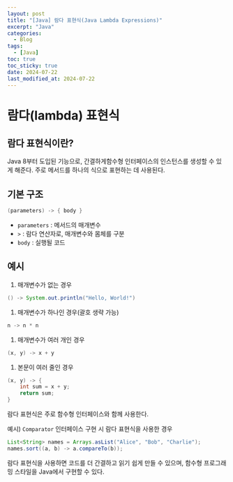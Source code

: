 ```yaml
---
layout: post
title: "[Java] 람다 표현식(Java Lambda Expressions)"
excerpt: "Java"
categories:
  - Blog
tags:
  - [Java]
toc: true
toc_sticky: true
date: 2024-07-22
last_modified_at: 2024-07-22
---
```


# 람다(lambda) 표현식

## 람다 표현식이란?

 Java 8부터 도입된 기능으로, 간결하게함수형 인터페이스의 인스턴스를 생성할 수 있게 해준다. 주로 메서드를 하나의 식으로 표현하는 데 사용된다.

## 기본 구조

```java
(parameters) -> { body }
```

- `parameters` : 메서드의 매개변수
- `>` : 람다 연산자로, 매개변수와 몸체를 구분
- `body` : 실행될 코드

## 예시

1. 매개변수가 없는 경우

```java
() -> System.out.println("Hello, World!")
```

1. 매개변수가 하나인 경우(괄호 생략 가능)

```java
n -> n * n
```

1. 매개변수가 여러 개인 경우

```java
(x, y) -> x + y
```

1. 본문이 여러 줄인 경우

```java
(x, y) -> {
    int sum = x + y;
    return sum;
}
```

람다 표현식은 주로 함수형 인터페이스와 함께 사용한다. 

예시) `Comparator` 인터페이스 구현 시 람다 표현식을 사용한 경우

```java
List<String> names = Arrays.asList("Alice", "Bob", "Charlie");
names.sort((a, b) -> a.compareTo(b));
```

람다 표현식을 사용하면 코드를 더 간결하고 읽기 쉽게 만들 수 있으며, 함수형 프로그래밍 스타일을 Java에서 구현할 수 있다.